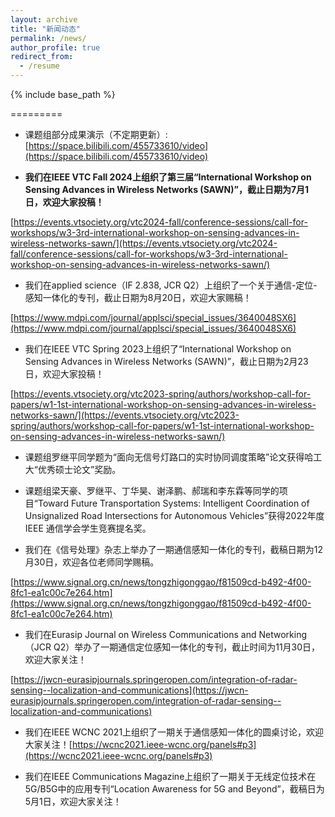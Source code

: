 ```yaml
---
layout: archive
title: "新闻动态"
permalink: /news/
author_profile: true
redirect_from:
  - /resume
---
```


{% include base_path %}


=========
* 课题组部分成果演示（不定期更新）: [https://space.bilibili.com/455733610/video](https://space.bilibili.com/455733610/video)

* **我们在IEEE VTC Fall 2024上组织了第三届“International Workshop on Sensing Advances in Wireless Networks (SAWN)”，截止日期为7月1日，欢迎大家投稿！**

[https://events.vtsociety.org/vtc2024-fall/conference-sessions/call-for-workshops/w3-3rd-international-workshop-on-sensing-advances-in-wireless-networks-sawn/](https://events.vtsociety.org/vtc2024-fall/conference-sessions/call-for-workshops/w3-3rd-international-workshop-on-sensing-advances-in-wireless-networks-sawn/)

* 我们在applied science（IF 2.838, JCR Q2）上组织了一个关于通信-定位-感知一体化的专刊，截止日期为8月20日，欢迎大家赐稿！

[https://www.mdpi.com/journal/applsci/special_issues/3640048SX6](https://www.mdpi.com/journal/applsci/special_issues/3640048SX6)

* 我们在IEEE VTC Spring 2023上组织了“International Workshop on Sensing Advances in Wireless Networks (SAWN)”，截止日期为2月23日，欢迎大家投稿！

[https://events.vtsociety.org/vtc2023-spring/authors/workshop-call-for-papers/w1-1st-international-workshop-on-sensing-advances-in-wireless-networks-sawn/](https://events.vtsociety.org/vtc2023-spring/authors/workshop-call-for-papers/w1-1st-international-workshop-on-sensing-advances-in-wireless-networks-sawn/)

* 课题组罗继平同学题为“面向无信号灯路口的实时协同调度策略”论文获得哈工大“优秀硕士论文”奖励。

* 课题组梁天豪、罗继平、丁华昊、谢泽鹏、郝瑞和李东霖等同学的项目“Toward Future Transportation Systems: Intelligent Coordination of Unsignalized Road Intersections for Autonomous Vehicles”获得2022年度IEEE 通信学会学生竞赛提名奖。

* 我们在《信号处理》杂志上举办了一期通信感知一体化的专刊，截稿日期为12月30日，欢迎各位老师同学赐稿。

[https://www.signal.org.cn/news/tongzhigonggao/f81509cd-b492-4f00-8fc1-ea1c00c7e264.htm](https://www.signal.org.cn/news/tongzhigonggao/f81509cd-b492-4f00-8fc1-ea1c00c7e264.htm)

* 我们在Eurasip Journal on Wireless Communications and Networking（JCR Q2）举办了一期通信定位感知一体化的专刊，截止时间为11月30日，欢迎大家关注！

[https://jwcn-eurasipjournals.springeropen.com/integration-of-radar-sensing--localization-and-communications](https://jwcn-eurasipjournals.springeropen.com/integration-of-radar-sensing--localization-and-communications)

* 我们在IEEE WCNC 2021上组织了一期关于通信感知一体化的圆桌讨论，欢迎大家关注！[https://wcnc2021.ieee-wcnc.org/panels#p3](https://wcnc2021.ieee-wcnc.org/panels#p3)

* 我们在IEEE Communications Magazine上组织了一期关于无线定位技术在5G/B5G中的应用专刊“Location Awareness for 5G and Beyond”，截稿日为5月1日，欢迎大家关注！

